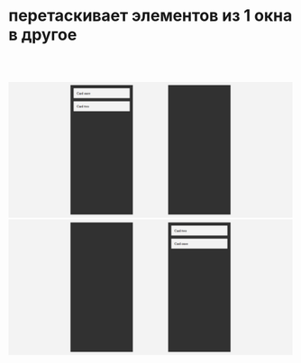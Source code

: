 # перетаскивает элементов из 1 окна в другое
<br>
<br>

![Alt text](https://raw.githubusercontent.com/lKolabrodl/My-Snippets/master/web/React.%20reusable%20components/Drag%20and%20Drops/Screenshot_1.png)
<br>
![Alt text](https://raw.githubusercontent.com/lKolabrodl/My-Snippets/master/web/React.%20reusable%20components/Drag%20and%20Drops/Screenshot_2.png)
